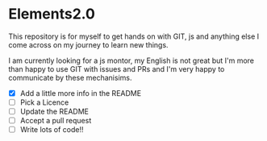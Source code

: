 # Elements2.0

This repository is for myself to get hands on with GIT, js and anything else I come across on my journey to learn new things.

I am currently looking for a js montor, my English is not great but I'm more than happy to use GIT with issues and PRs and I'm very happy to communicate by these mechanisims. 

- [X] Add a little more info in the README
- [ ] Pick a Licence
- [ ] Update the README
- [ ] Accept a pull request
- [ ] Write lots of code!!
